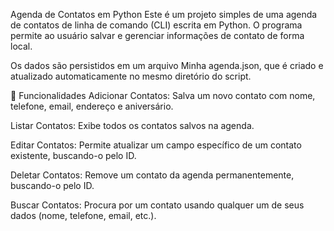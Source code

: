 Agenda de Contatos em Python
Este é um projeto simples de uma agenda de contatos de linha de comando (CLI) escrita em Python. O programa permite ao usuário salvar e gerenciar informações de contato de forma local.

Os dados são persistidos em um arquivo Minha agenda.json, que é criado e atualizado automaticamente no mesmo diretório do script.

🚀 Funcionalidades
Adicionar Contatos: Salva um novo contato com nome, telefone, email, endereço e aniversário.

Listar Contatos: Exibe todos os contatos salvos na agenda.

Editar Contatos: Permite atualizar um campo específico de um contato existente, buscando-o pelo ID.

Deletar Contatos: Remove um contato da agenda permanentemente, buscando-o pelo ID.

Buscar Contatos: Procura por um contato usando qualquer um de seus dados (nome, telefone, email, etc.).
